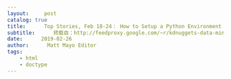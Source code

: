 ```yaml
---
layout:     post
catalog: true
title:      Top Stories, Feb 18-24： How to Setup a Python Environment for Machine Learning; Artificial Neural Network Implementation using NumPy
subtitle:      转载自：http://feedproxy.google.com/~r/kdnuggets-data-mining-analytics/~3/1eDmRA37-Ww/top-news-week-0218-0224.html
date:      2019-02-26
author:      Matt Mayo Editor
tags:
    - html
    - doctype
---
```






